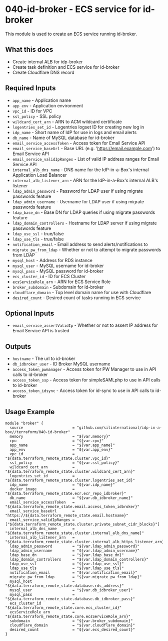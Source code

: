 # 040-id-broker - ECS service for id-broker
This module is used to create an ECS service running id-broker.

## What this does

 - Create internal ALB for idp-broker
 - Create task definition and ECS service for id-broker
 - Create Cloudflare DNS record

## Required Inputs

 - `app_name` - Application name
 - `app_env` - Application environment
 - `vpc_id` - ID for VPC
 - `ssl_policy` - SSL policy
 - `wildcard_cert_arn` - ARN to ACM wildcard certificate
 - `logentries_set_id` - Logentries logset ID for creating new log in
 - `idp_name` - Short name of IdP for use in logs and email alerts
 - `db_name` - Name of MySQL database for id-broker
 - `email_service_accessToken` - Access token for Email Service API
 - `email_service_baseUrl` - Base URL (e.g. 'https://email.example.com') to Email Service API
 - `email_service_validIpRanges` - List of valid IP address ranges for Email Service API
 - `internal_alb_dns_name` - DNS name for the IdP-in-a-Box's internal Application Load Balancer
 - `internal_alb_listener_arn` - ARN for the IdP-in-a-Box's internal ALB's listener
 - `ldap_admin_password` - Password for LDAP user if using migrate passwords feature
 - `ldap_admin_username` - Username for LDAP user if using migrate passwords feature
 - `ldap_base_dn` - Base DN for LDAP queries if using migrate passwords feature
 - `ldap_domain_controllers` - Hostname for LDAP server if using migrate passwords feature
 - `ldap_use_ssl` - true/false
 - `ldap_use_tls` - true/false
 - `notification_email` - Email address to send alerts/notifications to
 - `migrate_pw_from_ldap` - Whether or not to attempt to migrate passwords from LDAP
 - `mysql_host` - Address for RDS instance
 - `mysql_user` - MySQL username for id-broker
 - `mysql_pass` - MySQL password for id-broker
 - `ecs_cluster_id` - ID for ECS Cluster
 - `ecsServiceRole_arn` - ARN for ECS Service Role
 - `broker_subdomain` - Subdomain for id-broker
 - `cloudflare_domain` - Top level domain name for use with Cloudflare
 - `desired_count` - Desired count of tasks running in ECS service

## Optional Inputs

- `email_service_assertValidIp` - Whether or not to assert IP address for Email Service API is trusted


## Outputs

 - `hostname` - The url to id-broker
 - `db_idbroker_user` - ID Broker MySQL username
 - `access_token_pwmanager` - Access token for PW Manager to use in API calls to id-broker
 - `access_token_ssp` - Access token for simpleSAMLphp to use in API calls to id-broker
 - `access_token_idsync` - Access token for id-sync to use in API calls to id-broker

## Usage Example

```hcl
module "broker" {
  source                      = "github.com/silinternational/idp-in-a-box//terraform/040-id-broker"
  memory                      = "${var.memory}"
  cpu                         = "${var.cpu}"
  app_name                    = "${var.app_name}"
  app_env                     = "${var.app_env}"
  vpc_id                      = "${data.terraform_remote_state.cluster.vpc_id}"
  ssl_policy                  = "${var.ssl_policy}"
  wildcard_cert_arn           = "${data.terraform_remote_state.cluster.wildcard_cert_arn}"
  logentries_set_id           = "${data.terraform_remote_state.cluster.logentries_set_id}"
  idp_name                    = "${var.idp_name}"
  docker_image                = "${data.terraform_remote_state.ecr.ecr_repo_idbroker}"
  db_name                     = "${var.db_idbroker_name}"
  email_service_accessToken   = "${data.terraform_remote_state.email.access_token_idbroker}"
  email_service_baseUrl       = "https://${data.terraform_remote_state.email.hostname}"
  email_service_validIpRanges = ["${data.terraform_remote_state.cluster.private_subnet_cidr_blocks}"]
  internal_alb_dns_name       = "${data.terraform_remote_state.cluster.internal_alb_dns_name}"
  internal_alb_listener_arn   = "${data.terraform_remote_state.cluster.internal_alb_https_listener_arn}"
  ldap_admin_password         = "${var.ldap_admin_password}"
  ldap_admin_username         = "${var.ldap_admin_username}"
  ldap_base_dn                = "${var.ldap_base_dn}"
  ldap_domain_controllers     = "${var.ldap_domain_controllers}"
  ldap_use_ssl                = "${var.ldap_use_ssl}"
  ldap_use_tls                = "${var.ldap_use_tls}"
  notification_email          = "${var.notification_email}"
  migrate_pw_from_ldap        = "${var.migrate_pw_from_ldap}"
  mysql_host                  = "${data.terraform_remote_state.database.rds_address}"
  mysql_user                  = "${var.db_idbroker_user}"
  mysql_pass                  = "${data.terraform_remote_state.database.db_idbroker_pass}"
  ecs_cluster_id              = "${data.terraform_remote_state.core.ecs_cluster_id}"
  ecsServiceRole_arn          = "${data.terraform_remote_state.core.ecsServiceRole_arn}"
  subdomain                   = "${var.broker_subdomain}"
  cloudflare_domain           = "${var.cloudflare_domain}"
  desired_count               = "${var.ecs_desired_count}"
}
```
